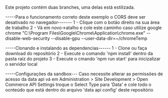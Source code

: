 Este projeto contém duas branches, uma delas está estilizada.


-----Para o funcionamento correto deste exemplo o CORS deve ser desativado no navegador-------
1 - Clique com o botão direito na sua área de trabalho
2 - Vá em novo->atalho e cole este caminho caso utilize google chrome
"C:\Program Files\Google\Chrome\Application\chrome.exe" --disable-web-security --disable-gpu --user-data-dir=~/chromeTemp

-----Clonando e instalando as dependencias------
1 - Clone ou faça download do repositório
2 - Execute o comando 'npm install' dentro da pasta raíz do projeto
3 - Execute o cmando 'npm run start' para inicizalizar o servidor local

-----Configurações da sandbox---
Caso necessite alterar as permissões de acesso da data api
vá em Administration >  Site Development >  Open Commerce API Settings
troque o Select Type para 'Data' e cole todo o ocnteúdo que está dentro do arquivo 'data api config' deste repositório


